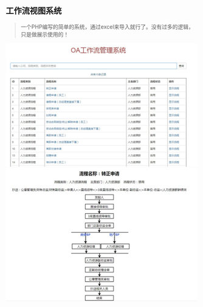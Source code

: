 ## 工作流视图系统
> 一个PHP编写的简单的系统，通过excel来导入就行了。没有过多的逻辑，只是做展示使用的！

![avatar](./img/index1.JPG)
![avatar](./img/index2.JPG)
